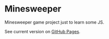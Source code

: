 # Minesweeper

Minesweeper game project just to learn some JS.

See current version on [GitHub Pages](http://kondratyev-nv.github.io/minesweeper/).
